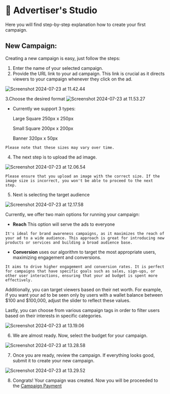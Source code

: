 # 📘 Advertiser's Studio

Here you will find step-by-step explanation how to create your first campaign.

## New Campaign: 
Creating a new campaign is easy, just follow the steps:

1. Enter the name of your selected campaign.
2. Provide the URL link to your ad campaign. This link is crucial as it directs viewers to your campaign whenever they click on the ad.

![Screenshot 2024-07-23 at 11.42.44](https://hackmd.io/_uploads/HyGFilpOA.png)

3.Choose the desired format
![Screenshot 2024-07-23 at 11.53.27](https://hackmd.io/_uploads/rJ726e6dR.png)

- Currently we support 3 types:
  
  Large Square 250px x 250px 
  
  Small Square 200px x 200px
  
  Banner 320px x 50px

  
```admonish note
Please note that these sizes may vary over time.
```

4. The next step is to upload the ad image.

![Screenshot 2024-07-23 at 12.06.54](https://hackmd.io/_uploads/Byje-b6d0.png)

```admonish note
Please ensure that you upload an image with the correct size. If the image size is incorrect, you won't be able to proceed to the next step.
```


5. Next is selecting the target audience

![Screenshot 2024-07-23 at 12.17.58](https://hackmd.io/_uploads/S1hDQWadR.png)

Currently, we offer two main options for running your campaign:

* **Reach** This option will serve the ads to everyone
```admonish example
It's ideal for brand awareness campaigns, as it maximizes the reach of your ad to a wide audience. This approach is great for introducing new products or services and building a broad audience base.
```

* **Conversion**  uses our algorithm to target the most appropriate users, maximizing engagement and conversions.
```admonish example
It aims to drive higher engagement and conversion rates. It is perfect for campaigns that have specific goals such as sales, sign-ups, or other user interactions, ensuring that your ad budget is spent more effectively.
```
Additionally, you can target viewers based on their net worth. For example, if you want your ad to be seen only by users with a wallet balance between $100 and $100,000, adjust the slider to reflect these values.

Lastly, you can choose from various campaign tags in order to filter users based on their interests in specific categories.

![Screenshot 2024-07-23 at 13.19.06](https://hackmd.io/_uploads/H1d6bGpOR.png)

6. We are almost ready. Now, select the budget for your campaign.

![Screenshot 2024-07-23 at 13.28.58](https://hackmd.io/_uploads/rk-MVza_C.png)

7. Once you are ready, review the campaign. If everything looks good, submit it to create your new campaign.

![Screenshot 2024-07-23 at 13.29.52](https://hackmd.io/_uploads/S1ZOEMad0.png)

8. Congrats! Your campaign was created. Now you will be proceeded to the [Campaign Payment](../Payment/Cpayment.md)
